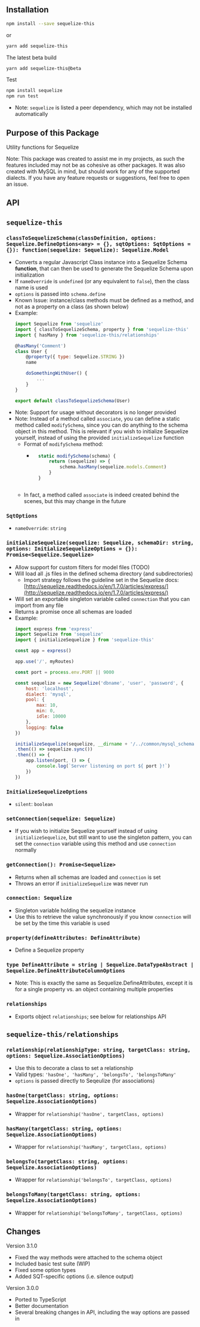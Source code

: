 ## Installation

```sh
npm install --save sequelize-this
```

or

```sh
yarn add sequelize-this
```

The latest beta build

```sh
yarn add sequelize-this@beta
```

Test

```sh
npm install sequelize
npm run test
```

- Note: `sequelize` is listed a peer dependency, which may not be installed automatically

## Purpose of this Package

Utility functions for Sequelize

Note: This package was created to assist me in my projects, as such the features included may not be as cohesive as other packages. It was also created with MySQL in mind, but should work for any of the supported dialects. If you have any feature requests or suggestions, feel free to open an issue.

## API

## `sequelize-this`

### `classToSequelizeSchema(classDefinition, options: Sequelize.DefineOptions<any> = {}, sqtOptions: SqtOptions = {}): function(sequelize: Sequelize): Sequelize.Model`
- Converts a regular Javascript Class instance into a Sequelize Schema **function**, that can then be used to generate the Sequelize Schema upon initialization
- If `nameOverride` is `undefined` (or any equivalent to `false`), then the class name is used
- `options` is passed into `schema.define`
- Known Issue: instance/class methods must be defined as a method, and not as a property on a class (as shown below)
- Example:
	```javascript
	import Sequelize from 'sequelize'
	import { classToSequelizeSchema, property } from 'sequelize-this'
	import { hasMany } from 'sequelize-this/relationships'

	@hasMany('Comment')
	class User {
		@property({ type: Sequelize.STRING })
		name

		doSomethingWithUser() {
			...
		}
	}

	export default classToSequelizeSchema(User)
	```
- Note: Support for usage without decorators is no longer provided
- Note: Instead of a method called `associate`, you can define a static method called `modifySchema`, since you can do anything to the schema object in this method. This is relevant if you wish to initialize Sequelize yourself, instead of using the provided `initializeSequelize` function
	- Format of `modifySchema` method:
		- ```javascript
			static modifySchema(schema) {
				return (sequelize) => {
					schema.hasMany(sequelize.models.Comment)
				}
			}
		```
	- In fact, a method called `associate` is indeed created behind the scenes, but this may change in the future

### `SqtOptions`
- `nameOverride`: `string`

### `initializeSequelize(sequelize: Sequelize, schemaDir: string, options: InitializeSequelizeOptions = {}): Promise<Sequelize.Sequelize>`
- Allow support for custom filters for model files (TODO)
- Will load all .js files in the defined schema directory (and subdirectories)
	- Import strategy follows the guideline set in the Sequelize docs: [http://sequelize.readthedocs.io/en/1.7.0/articles/express/](http://sequelize.readthedocs.io/en/1.7.0/articles/express/)
- Will set an exportable singleton variable called `connection` that you can import from any file
- Returns a promise once all schemas are loaded
- Example:
	```javascript
	import express from 'express'
	import Sequelize from 'sequelize'
	import { initializeSequelize } from 'sequelize-this'

	const app = express()

	app.use('/', myRoutes)

	const port = process.env.PORT || 9000

	const sequelize = new Sequelize('dbname', 'user', 'password', {
		host: 'localhost',
		dialect: 'mysql',
		pool: {
			max: 10,
			min: 0,
			idle: 10000
		},
		logging: false
	})

	initializeSequelize(sequelize, __dirname + '/../common/mysql_schema')
	.then(() => sequelize.sync())
	.then(() => {
		app.listen(port, () => {
			console.log(`Server listening on port ${ port }!`)
		})
	})
	```

### `InitializeSequelizeOptions`
- `silent`: `boolean`

### `setConnection(sequelize: Sequelize)`
- If you wish to initialize Sequelize yourself instead of using `initializeSequelize`, but still want to use the singleton pattern, you can set the `connection` variable using this method and use `connection` normally

### `getConnection(): Promise<Sequelize>`
- Returns when all schemas are loaded and `connection` is set
- Throws an error if `initializeSequelize` was never run

### `connection: Sequelize`
- Singleton variable holding the sequelize instance
- Use this to retrieve the value synchronously if you know `connection` will be set by the time this variable is used

### `property(defineAttributes: DefineAttribute)`
- Define a Sequelize property

### `type DefineAttribute = string | Sequelize.DataTypeAbstract | Sequelize.DefineAttributeColumnOptions`
- Note: This is exactly the same as Sequelize.DefineAttributes, except it is for a single property vs. an object containing multiple properties

### `relationships`

- Exports object `relationships`; see below for relationships API

## `sequelize-this/relationships`

### `relationship(relationshipType: string, targetClass: string, options: Sequelize.AssociationOptions)`
- Use this to decorate a class to set a relationship
- Valid types: `'hasOne', 'hasMany', 'belongsTo', 'belongsToMany'`
- `options` is passed directly to Seqeulize (for associations)

### `hasOne(targetClass: string, options: Sequelize.AssociationOptions)`
- Wrapper for `relationship('hasOne', targetClass, options)`

### `hasMany(targetClass: string, options: Sequelize.AssociationOptions)`
- Wrapper for `relationship('hasMany', targetClass, options)`

### `belongsTo(targetClass: string, options: Sequelize.AssociationOptions)`
- Wrapper for `relationship('belongsTo', targetClass, options)`

### `belongsToMany(targetClass: string, options: Sequelize.AssociationOptions)`
- Wrapper for `relationship('belongsToMany', targetClass, options)`

## Changes

Version 3.1.0
- Fixed the way methods were attached to the schema object
- Included basic test suite (WIP)
- Fixed some option types
- Added SQT-specific options (i.e. silence output)

Version 3.0.0
- Ported to TypeScript
- Better documentation
- Several breaking changes in API, including the way options are passed in
